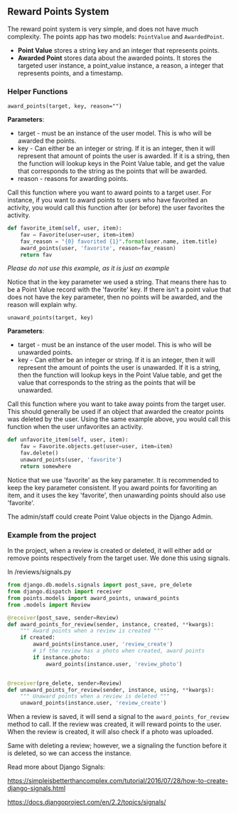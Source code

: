 ## Reward Points System

The reward point system is very simple, and does not have much complexity. The points app has two models: `PointValue` and `AwardedPoint`. 

- **Point Value** stores a string key and an integer that represents points.
- **Awarded Point** stores data about the awarded points. It stores the targeted user instance, a point_value instance, a reason, a integer that represents points, and a timestamp. 

### Helper Functions

`award_points(target, key, reason="")`

**Parameters**: 

- target - must be an instance of the user model. This is who will be awarded the points.
- key - Can either be an integer or string. If it is an integer, then it will represent that amount of points the user is awarded. If it is a string, then the function will lookup keys in the Point Value table, and get the value that corresponds to the string as the points that will be awarded. 
- reason - reasons for awarding points.

Call this function where you want to award points to a target user. For instance, if you want to award points to users who have favorited an activity, you would call this function after (or before) the user favorites the activity. 

```python
def favorite_item(self, user, item):
    fav = Favorite(user=user, item=item)
    fav_reason = "{0} favorited {1}".format(user.name, item.title)
    award_points(user, 'favorite', reason=fav_reason)
    return fav
```

*Please do not use this example, as it is just an example*

Notice that in the key parameter we used a string. That means there has to be a Point Value record with the 'favorite' key. If there isn't a point value that does not have the key parameter, then no points will be awarded, and the reason will explain why.

`unaward_points(target, key)`

**Parameters**:

- target - must be an instance of the user model. This is who will be unawarded points.
- key - Can either be an integer or string. If it is an integer, then it will represent the amount of points the user is unawarded. If it is a string, then the function will lookup keys in the Point Value table, and get the value that corresponds to the string as the points that will be unawarded.

Call this function where you want to take away points from the target user. This should generally be used if an object that awarded the creator points was deleted by the user. Using the same example above, you would call this function when the user unfavorites an activity.

```python
def unfavorite_item(self, user, item):
    fav = Favorite.objects.get(user=user, item=item)
    fav.delete()
    unaward_points(user, 'favorite')
    return somewhere
```

Notice that we use 'favorite' as the key parameter. It is recommended to keep the key parameter consistent. If you award points for favoriting an item, and it uses the key 'favorite', then unawarding points should also use 'favorite'.

The admin/staff could create Point Value objects in the Django Admin. 

### Example from the project

In the project, when a review is created or deleted, it will either add or remove points respectively from the target user. We done this using signals.

In /reviews/signals.py

```python
from django.db.models.signals import post_save, pre_delete
from django.dispatch import receiver
from points.models import award_points, unaward_points
from .models import Review

@receiver(post_save, sender=Review)
def award_points_for_review(sender, instance, created, **kwargs):
    """ Award points when a review is created """
    if created:
        award_points(instance.user, 'review_create')
        # if the review has a photo when created, award points
        if instance.photo:
            award_points(instance.user, 'review_photo')


@receiver(pre_delete, sender=Review)
def unaward_points_for_review(sender, instance, using, **kwargs):
    """ Unaward points when a review is deleted """
    unaward_points(instance.user, 'review_create')

```

When a review is saved, it will send a signal to the `award_points_for_review` method to call. If the review was created, it will reward points to the user. When the review is created, it will also check if a photo was uploaded. 

Same with deleting a review; however, we a signaling the function before it is deleted, so we can access the instance.

Read more about Django Signals:

<https://simpleisbetterthancomplex.com/tutorial/2016/07/28/how-to-create-django-signals.html>

<https://docs.djangoproject.com/en/2.2/topics/signals/>

